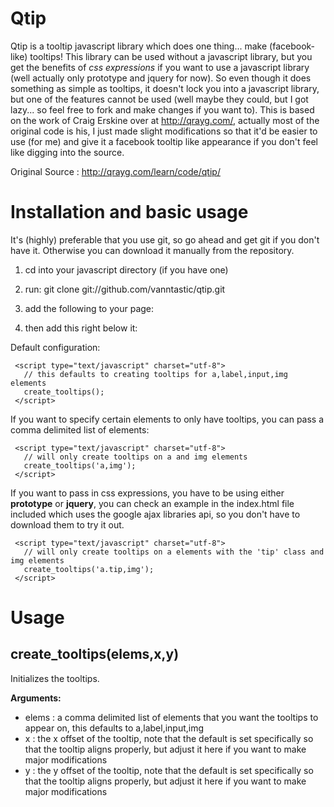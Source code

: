 Qtip
====

Qtip is a tooltip javascript library which does one thing... make (facebook-like) tooltips! This library can be used without a javascript library, but you get the benefits of *css expressions* if you want to use a javascript library (well actually only prototype and jquery for now). So even though it does something as simple as tooltips, it doesn't lock you into a javascript library, but one of the features cannot be used (well maybe they could, but I got lazy... so feel free to fork and make changes if you want to). This is based on the work of Craig Erskine over at http://qrayg.com/, actually most of the original code is his, I just made slight modifications so that it'd be easier to use (for me) and give it a facebook tooltip like appearance if you don't feel like digging into the source.

Original Source : http://qrayg.com/learn/code/qtip/

Installation and basic usage
============================

It's (highly) preferable that you use git, so go ahead and get git if you don't have it. 
Otherwise you can download it manually from the repository.

1. cd into your javascript directory (if you have one)
2. run: git clone git://github.com/vanntastic/qtip.git
3. add the following to your page:
          
     <link rel="stylesheet" href="qtip/qtip.css" type="text/css" media="screen">
     <script type="text/javascript" src="qtip/qtip.js"></script> 
          
4. then add this right below it:
    
Default configuration:
     
     <script type="text/javascript" charset="utf-8">
       // this defaults to creating tooltips for a,label,input,img elements
       create_tooltips();
     </script>
          
If you want to specify certain elements to only have tooltips, you can pass a comma
delimited list of elements:
       
     <script type="text/javascript" charset="utf-8">
       // will only create tooltips on a and img elements
       create_tooltips('a,img');
     </script>
          
If you want to pass in css expressions, you have to be using either **prototype** or 
**jquery**, you can check an example in the index.html file included which uses the google 
ajax libraries api, so you don't have to download them to try it out.
       
     <script type="text/javascript" charset="utf-8">
       // will only create tooltips on a elements with the 'tip' class and img elements
       create_tooltips('a.tip,img');
     </script>
          
Usage
=====

create_tooltips(elems,x,y)  
--------------------------
Initializes the tooltips.

**Arguments:**

  - elems : a comma delimited list of elements that you want the tooltips to appear on, this
    defaults to a,label,input,img
  - x : the x offset of the tooltip, note that the default is set specifically so that the 
    tooltip aligns properly, but adjust it here if you want to make major modifications
  - y : the y offset of the tooltip, note that the default is set specifically so that the 
    tooltip aligns properly, but adjust it here if you want to make major modifications
  


